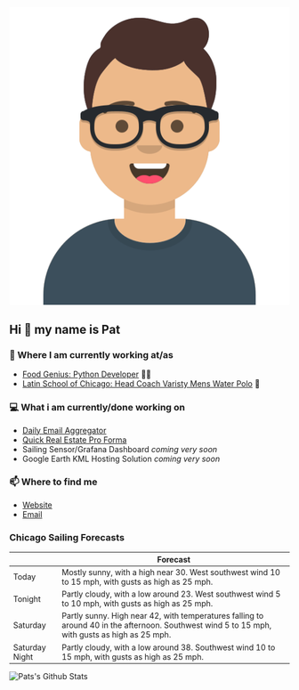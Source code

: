 [![Social banner for p-j-falconer](https://raw.githubusercontent.com/P-J-FALCONER/P-J-FALCONER/master/assets/avataaars.svg)](https://patfalconer.com/)
## Hi :wave: my name is Pat

### 💼 Where I am currently working at/as
- [Food Genius: Python Developer](https://getfoodgenius.com/) 🍔🐍
- [Latin School of Chicago: Head Coach Varisty Mens Water Polo](https://www.latinschool.org/) 🤽


### 💻 What i am currently/done working on
 - [Daily Email Aggregator](https://github.com/P-J-FALCONER/dott_daily_mail)
 - [Quick Real Estate Pro Forma](https://github.com/P-J-FALCONER/henry)
 - Sailing Sensor/Grafana Dashboard *coming very soon*
 - Google Earth KML Hosting Solution *coming very soon*

### 📫 Where to find me
 - [Website](https://patfalconer.com/)
 - [Email](mailto:patrick.j.falconer@gmail.com)


### Chicago Sailing Forecasts
|   | Forecast  |
|---|---|
| Today | Mostly sunny, with a high near 30. West southwest wind 10 to 15 mph, with gusts as high as 25 mph. |
| Tonight | Partly cloudy, with a low around 23. West southwest wind 5 to 10 mph, with gusts as high as 25 mph. |
| Saturday | Partly sunny. High near 42, with temperatures falling to around 40 in the afternoon. Southwest wind 5 to 15 mph, with gusts as high as 25 mph. |
| Saturday Night | Partly cloudy, with a low around 38. Southwest wind 10 to 15 mph, with gusts as high as 25 mph. |

![Pats's Github Stats](https://github-readme-stats.vercel.app/api?username=p-j-falconer&show_icons=true&theme=radical)
